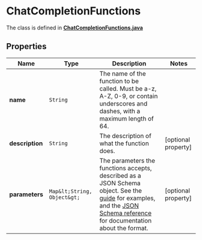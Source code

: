 

# ChatCompletionFunctions

The class is defined in **[ChatCompletionFunctions.java](../../src/main/java/org/openapitools/model/ChatCompletionFunctions.java)**

## Properties

Name | Type | Description | Notes
------------ | ------------- | ------------- | -------------
**name** | `String` | The name of the function to be called. Must be a-z, A-Z, 0-9, or contain underscores and dashes, with a maximum length of 64. | 
**description** | `String` | The description of what the function does. |  [optional property]
**parameters** | `Map&lt;String, Object&gt;` | The parameters the functions accepts, described as a JSON Schema object. See the [guide](/docs/guides/gpt/function-calling) for examples, and the [JSON Schema reference](https://json-schema.org/understanding-json-schema/) for documentation about the format. |  [optional property]





